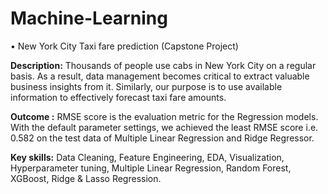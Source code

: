 # Machine-Learning
•	New York City Taxi fare prediction (Capstone Project)

**Description:** Thousands of people use cabs in New York City on a regular basis. As a result, data management becomes critical to extract valuable business insights from it. Similarly, our purpose is to use available information to effectively forecast taxi fare amounts.

**Outcome :** RMSE score is the evaluation metric for the Regression models. With the default parameter settings, we achieved the least RMSE score i.e. 0.582 on the test data of Multiple Linear Regression and Ridge Regressor.

**Key skills:** Data Cleaning, Feature Engineering, EDA, Visualization, Hyperparameter tuning, Multiple Linear Regression, Random Forest, XGBoost, Ridge & Lasso Regression.
